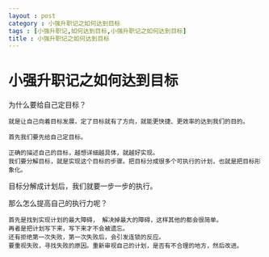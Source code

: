 ```yaml
---
layout : post
category : 小强升职记之如何达到目标
tags : [小强升职记,如何达到目标,小强升职记之如何达到目标]
title : 小强升职记之如何达到目标
---
```


# 小强升职记之如何达到目标 #

为什么要给自己定目标？

	就是让自己向着目标发展，定了目标就有了方向，就能更快捷、更效率的达到我们的目的。

	首先我们要先给自己定目标。

	正确的描述自己的目标，越想详细越具体，就越好实现。
	我们要分解目标，就是实现这个目标的步骤。把目标分成很多个可执行的计划，也就是把目标形象化。
目标分解成计划后，我们就要一步一步的执行。

那么怎么提高自己的执行力呢？

	首先是找到实现计划的最大障碍， 解决掉最大的障碍，这样其他的都会很简单。
	再者是把计划写下来，写下来才不会被遗忘。
	还有拒绝第一次失败，第一次失败后，会引发连锁的反应。
	要重视失败，寻找失败的原因。重新审视自己的计划，是否有不合理的地方，然后改进。